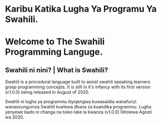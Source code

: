 # Karibu Katika Lugha Ya Programu Ya Swahili.

# Welcome to The Swahili Programming Languge.

## Swahili ni nini? | What is Swahili?

Swahili is a procedural language built to assist swahili speaking learners grasp programming concepts. It is still in it's infancy with its first version (v1.0.0) being released in August of 2020.

Swahili ni lugha ya programmu iliyojengwa kuwasaidia wanafunzi wanaozungumza Swahili kuelewa dhana za kuandika programmu. Lugha yenyewe bado ni changa na toleo lake la kwanza (v1.0.0) lilitolewa Agosti wa 2020. 
